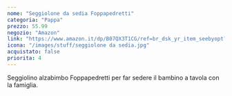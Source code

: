 ```yaml
---
nome: "Seggiolone da sedia Foppapedretti"
categoria: "Pappa"
prezzo: 55.99
negozio: "Amazon"
link: "https://www.amazon.it/dp/B07QX3T1CG/ref=br_dsk_yr_item_seebyopt?colid=3QGQUT8WCNDK0&coliid=I2ZGKZ8AKNV7K1&th=1"
icona: "/images/stuff/seggiolone da sedia.jpg"
acquistato: false
priorita: 4
---
```


Seggiolino alzabimbo Foppapedretti per far sedere il bambino a tavola con la famiglia.
